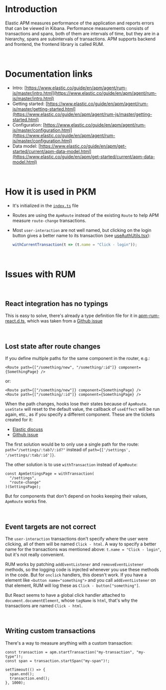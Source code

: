 # Introduction

Elastic APM measures performance of the application and reports errors that can be viewed in Kibana.
Performance measurements consists of transactions and spans, both of them are intervals of time, but
they are in a hierarchy, spans are subintervals of transactions. APM supports backend and frontend,
the frontend library is called RUM.

<br>

# Documentation links

- Intro: [https://www.elastic.co/guide/en/apm/agent/rum-js/master/intro.html](https://www.elastic.co/guide/en/apm/agent/rum-js/master/intro.html)
- Getting started: [https://www.elastic.co/guide/en/apm/agent/rum-js/master/getting-started.html](https://www.elastic.co/guide/en/apm/agent/rum-js/master/getting-started.html)
- Configuration: [https://www.elastic.co/guide/en/apm/agent/rum-js/master/configuration.html](https://www.elastic.co/guide/en/apm/agent/rum-js/master/configuration.html)
- Data model: [https://www.elastic.co/guide/en/apm/get-started/current/apm-data-model.html](https://www.elastic.co/guide/en/apm/get-started/current/apm-data-model.html)

<br>

# How it is used in PKM

- It's initialized in the [`index.ts`](index.ts) file
- Routes are using the `ApmRoute` instead of the existing `Route` to help APM measure `route-change`
  transactions.
- Most `user-interaction` are not well named, but clicking on the login button gives a better name
  to its transaction (see [useAuthUtils.tsx](../../features/auth/useAuthUtils.tsx)):

  ```ts
  withCurrentTransaction(t => (t.name = "Click - login"));
  ```

<br>

# Issues with RUM

<br>

## React integration has no typings

This is easy to solve, there's already a type definition file for it in
[apm-rum-react.d.ts](../../apm-rum-react.d.ts), which was taken from a
[Github issue](https://github.com/elastic/apm-agent-rum-js/issues/624)

<br>

## Lost state after route changes

If you define multiple paths for the same component in the router, e.g.:

```tsx
<Route path={["/something/new", "/something/:id"]} component={SomethingPage} />
```

or:

```tsx
<Route path={["/something/new"]} component={SomethingPage} />
<Route path={["/something/:id"]} component={SomethingPage} />
```

When the path changes, hooks lose their states because of `ApmRoute`. `useState` will reset to the
default value, the callback of `useEffect` will be run again, etc., as if you specify a different
component. These are the tickets created for it:

- [Elastic discuss](https://discuss.elastic.co/t/switching-to-apmroute-changes-the-behavior-of-the-application/252795)
- [Github issue](https://github.com/elastic/apm-agent-rum-js/issues/924)

The first solution would be to only use a single path for the route: `path="/settings/:tab?/:id?"`
instead of `path={['/settings', '/settings/:tab/:id']}`.

The other solution is to use `withTransaction` instead of `ApmRoute`:

```tsx
const ApmSettingsPage = withTransaction(
  "/settings",
  "route-change"
)(SettingsPage);
```

But for components that don't depend on hooks keeping their values, `ApmRoute` works fine.

<br>

## Event targets are not correct

The `user-interaction` transactions don't specify where the user were clicking, all of them will be
named `Click - html`. A way to specify a better name for the transactions was mentioned above:
`t.name = "Click - login"`, but it's not really convenient.

RUM works by patching `addEventListener` and `removeEventListener` methods, so the logging code is
injected whenever you use these methods in the code. But for `onclick` handlers, this doesn't work.
If you have a element like `<button name="something">` and you call `addEventListener` on that
element, RUM will log these as `Click - button["something"]`.

But React seems to have a global click handler attached to `document.documentElement`, whose
`tagName` is `html`, that's why the transactions are named `Click - html`.

<br>

## Writing custom transactions

There's a way to measure anything with a custom transaction:

```tsx
const transaction = apm.startTransaction("my-transaction", "my-type")!;
const span = transaction.startSpan("my-span")!;

setTimeout(() => {
  span.end();
  transaction.end();
}, 1000);
```

<br>
